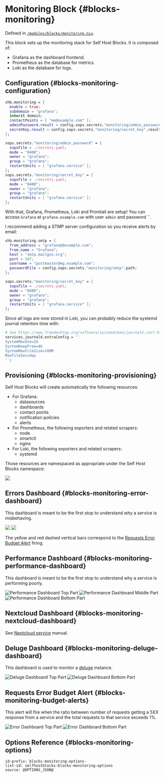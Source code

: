 # Monitoring Block {#blocks-monitoring}

Defined in [`/modules/blocks/monitoring.nix`](@REPO@/modules/blocks/monitoring.nix).

This block sets up the monitoring stack for Self Host Blocks. It is composed of:

- Grafana as the dashboard frontend.
- Prometheus as the database for metrics.
- Loki as the database for logs.

## Configuration {#blocks-monitoring-configuration}

```nix
shb.monitoring = {
  enable = true;
  subdomain = "grafana";
  inherit domain;
  contactPoints = [ "me@example.com" ];
  adminPassword.result = config.sops.secrets."monitoring/admin_password".reuslt;
  secretKey.result = config.sops.secrets."monitoring/secret_key".result;
};

sops.secrets."monitoring/admin_password" = {
  sopsFile = ./secrets.yaml;
  mode = "0400";
  owner = "grafana";
  group = "grafana";
  restartUnits = [ "grafana.service" ];
};
sops.secrets."monitoring/secret_key" = {
  sopsFile = ./secrets.yaml;
  mode = "0400";
  owner = "grafana";
  group = "grafana";
  restartUnits = [ "grafana.service" ];
};
```

With that, Grafana, Prometheus, Loki and Promtail are setup! You can access `Grafana` at
`grafana.example.com` with user `admin` and password ``.

I recommend adding a STMP server configuration so you receive alerts by email:

```nix
shb.monitoring.smtp = {
  from_address = "grafana@$example.com";
  from_name = "Grafana";
  host = "smtp.mailgun.org";
  port = 587;
  username = "postmaster@mg.example.com";
  passwordFile = config.sops.secrets."monitoring/smtp".path;
};

sops.secrets."monitoring/secret_key" = {
  sopsFile = ./secrets.yaml;
  mode = "0400";
  owner = "grafana";
  group = "grafana";
  restartUnits = [ "grafana.service" ];
};
```

Since all logs are now stored in Loki, you can probably reduce the systemd journal retention
time with:

```nix
# See https://www.freedesktop.org/software/systemd/man/journald.conf.html#SystemMaxUse=
services.journald.extraConfig = ''
SystemMaxUse=2G
SystemKeepFree=4G
SystemMaxFileSize=100M
MaxFileSec=day
'';
```

## Provisioning {#blocks-monitoring-provisioning}

Self Host Blocks will create automatically the following resources:

- For Grafana:
  - datasources
  - dashboards
  - contact points
  - notification policies
  - alerts
- For Prometheus, the following exporters and related scrapers:
  - node
  - smartctl
  - nginx
- For Loki, the following exporters and related scrapers:
  - systemd

Those resources are namespaced as appropriate under the Self Host Blocks namespace:

![](./assets/folder.png)

## Errors Dashboard {#blocks-monitoring-error-dashboard}

This dashboard is meant to be the first stop to understand why a service is misbehaving.

![](./assets/dashboards_Errors_1.png)
![](./assets/dashboards_Errors_2.png)

The yellow and red dashed vertical bars correspond to the
[Requests Error Budget Alert](#blocks-monitoring-budget-alerts) firing.

## Performance Dashboard {#blocks-monitoring-performance-dashboard}

This dashboard is meant to be the first stop to understand why a service is performing poorly.

![Performance Dashboard Top Part](./assets/dashboards_Performance_1.png)
![Performance Dashboard Middle Part](./assets/dashboards_Performance_2.png)
![Performance Dashboard Bottom Part](./assets/dashboards_Performance_3.png)

## Nextcloud Dashboard {#blocks-monitoring-nextcloud-dashboard}

See [Nextcloud service](./services-nextcloud.html#services-nextcloudserver-dashboard) manual.

## Deluge Dashboard {#blocks-monitoring-deluge-dashboard}

This dashboard is used to monitor a [deluge](./services-deluge.html) instance.

![Deluge Dashboard Top Part](./assets/dashboards_Deluge_1.png)
![Deluge Dashboard Bottom Part](./assets/dashboards_Deluge_2.png)

## Requests Error Budget Alert {#blocks-monitoring-budget-alerts}

This alert will fire when the ratio between number of requests getting a 5XX response from a service
and the total requests to that service exceeds 1%.

![Error Dashboard Top Part](./assets/alert_rules_5xx_1.png)
![Error Dashboard Bottom Part](./assets/alert_rules_5xx_2.png)

## Options Reference {#blocks-monitoring-options}

```{=include=} options
id-prefix: blocks-monitoring-options-
list-id: selfhostblocks-blocks-monitoring-options
source: @OPTIONS_JSON@
```
